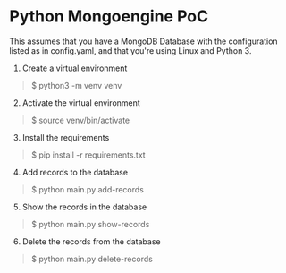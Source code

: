 # Python Mongoengine PoC

This assumes that you have a MongoDB Database with the configuration listed as in config.yaml, and that you're using Linux and Python 3.

1. Create a virtual environment

> $ python3 -m venv venv

2. Activate the virtual environment

> $ source venv/bin/activate

3. Install the requirements

> $ pip install -r requirements.txt

4. Add records to the database

> $ python main.py add-records

5. Show the records in the database

> $ python main.py show-records

6. Delete the records from the database

> $ python main.py delete-records




